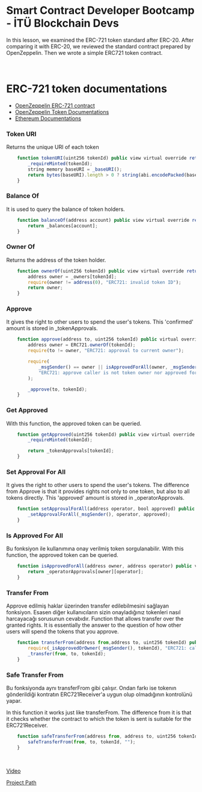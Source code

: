 # Smart Contract Developer Bootcamp - İTÜ Blockchain Devs

In this lesson, we examined the ERC-721 token standard after ERC-20. After comparing it with ERC-20, we reviewed the standard contract prepared by OpenZeppelin. Then we wrote a simple ERC721 token contract.

<br/>

# ERC-721 token documentations

* [OpenZeppelin ERC-721 contract](https://github.com/OpenZeppelin/openzeppelin-contracts/tree/master/contracts/token/ERC721)
* [OpenZeppelin Token Documentations](https://docs.openzeppelin.com/contracts/4.x/tokens)
* [Ethereum Documentations](https://ethereum.org/en/developers/docs/standards/tokens/)





### Token URI
Returns the unique URI of each token
``` javascript
    function tokenURI(uint256 tokenId) public view virtual override returns (string memory) {
        _requireMinted(tokenId);
        string memory baseURI = _baseURI();
        return bytes(baseURI).length > 0 ? string(abi.encodePacked(baseURI, tokenId.toString())) : "";
    }
```


### Balance Of
It is used to query the balance of token holders.
``` javascript
    function balanceOf(address account) public view virtual override returns (uint256) {
        return _balances[account];
    }
```

### Owner Of
Returns the address of the token holder.

``` javascript
    function ownerOf(uint256 tokenId) public view virtual override returns (address) {
        address owner = _owners[tokenId];
        require(owner != address(0), "ERC721: invalid token ID");
        return owner;
    }
```


### Approve
It gives the right to other users to spend the user's tokens. This 'confirmed' amount is stored in _tokenApprovals.

``` javascript
    function approve(address to, uint256 tokenId) public virtual override {
        address owner = ERC721.ownerOf(tokenId);
        require(to != owner, "ERC721: approval to current owner");

        require(
            _msgSender() == owner || isApprovedForAll(owner, _msgSender()),
            "ERC721: approve caller is not token owner nor approved for all"
        );

        _approve(to, tokenId);
    }
```

### Get Approved
With this function, the approved token can be queried.

``` javascript
    function getApproved(uint256 tokenId) public view virtual override returns (address) {
        _requireMinted(tokenId);

        return _tokenApprovals[tokenId];
    }
```

### Set Approval For All
It gives the right to other users to spend the user's tokens. The difference from Approve is that it provides rights not only to one token, but also to all tokens directly. This 'approved' amount is stored in _operatorApprovals.

``` javascript
    function setApprovalForAll(address operator, bool approved) public virtual override {
        _setApprovalForAll(_msgSender(), operator, approved);
    }
```

### Is Approved For All
Bu fonksiyon ile kullanımına onay verilmiş token sorgulanabilir.
With this function, the approved token can be queried.

``` javascript
    function isApprovedForAll(address owner, address operator) public view virtual override returns (bool) {
        return _operatorApprovals[owner][operator];
    }
```

### Transfer From
Approve edilmiş haklar üzerinden transfer edilebilmesini sağlayan fonksiyon. Esasen diğer kullanıcıların sizin onayladığınız tokenleri nasıl harcayacağı sorusunun cevabıdır.
Function that allows transfer over the granted rights. It is essentially the answer to the question of how other users will spend the tokens that you approve.

``` javascript
    function transferFrom(address from,address to, uint256 tokenId) public virtual override {
        require(_isApprovedOrOwner(_msgSender(), tokenId), "ERC721: caller is not token owner nor approved");
        _transfer(from, to, tokenId);
    }
```


### Safe Transfer From
Bu fonksiyonda aynı transferFrom gibi çalışır. Ondan farkı ise tokenın gönderildiği kontratın ERC721Receiver'a uygun olup olmadığının kontrolünü yapar.

In this function it works just like transferFrom. The difference from it is that it checks whether the contract to which the token is sent is suitable for the ERC721Receiver.

``` javascript
    function safeTransferFrom(address from, address to, uint256 tokenId) public virtual override {
        safeTransferFrom(from, to, tokenId, "");
    }
```
<br/>

[Video ](https://www.youtube.com/watch?v=zf4orRramo4)

[Project Path](./ERC-721)
